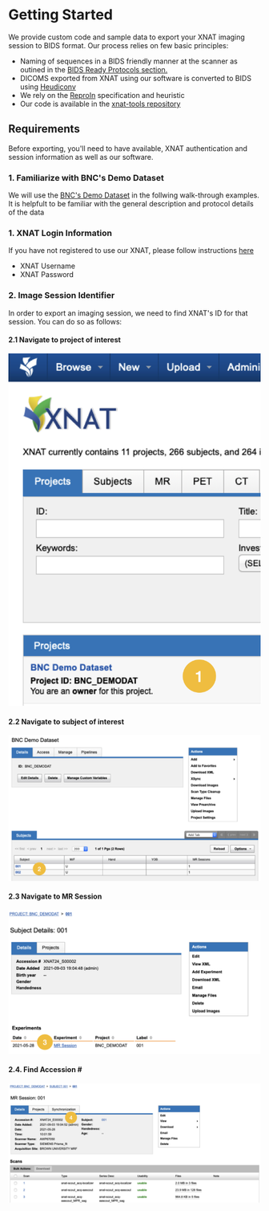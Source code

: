 # Getting Started

We provide custom code and sample data to export your XNAT imaging session to BIDS format. Our process relies on few basic principles:

* Naming of sequences in a BIDS friendly manner at the scanner as outined in the [BIDS Ready Protocols section.](../xnat/bids-compliant-protocols.md)
* DICOMS exported from XNAT using our software is converted to BIDS using [Heudiconv](https://github.com/nipy/heudiconv)
* We rely on the [ReproIn](https://github.com/repronim/reproin) specification and heuristic&#x20;
* Our code is available in the [xnat-tools repository](https://github.com/brown-bnc/xnat-tools)

## Requirements

Before exporting, you'll need to have available, XNAT authentication and session information as well as our software.

### 1. Familiarize with BNC's Demo Dataset

We will use the [BNC's Demo Dataset](getting-started.md#1.-xnat-login-information) in the follwing walk-through examples. It is helpfult to be familiar with the general description and protocol details of the data

### 1. XNAT Login Information

If you have not registered to use our XNAT, please follow instructions [here](../xnat/accessing-xnat.md#first-time-users)

* XNAT Username
* XNAT Password

### 2. Image Session Identifier

In order to export an imaging session, we need to find XNAT's ID for that session. You can do so as follows:

#### 2.1 Navigate to project of interest

![](../.gitbook/assets/demodat-landing.png)

#### 2.2 Navigate to subject of interest

![Participants associated with a project](../.gitbook/assets/demodat-subj.png)

#### 2.3 Navigate to MR Session&#x20;

![MR Sessions associated with a participant](<../.gitbook/assets/mr-session (1).png>)

#### 2.4. Find Accession \#

![Accession # for a session](../.gitbook/assets/accession.png)

###
